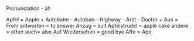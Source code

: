 Pronunciation - ah

Apfel = Apple +
Autobahn - Autoban - Highway -
Arzt - Doctor +
Aus = From
antworten = to answer
Anzug = suit
Apfelstrudel = apple cake
andere = other
auch= also
Auf Wiedersehen = good bye
Affe = Ape

